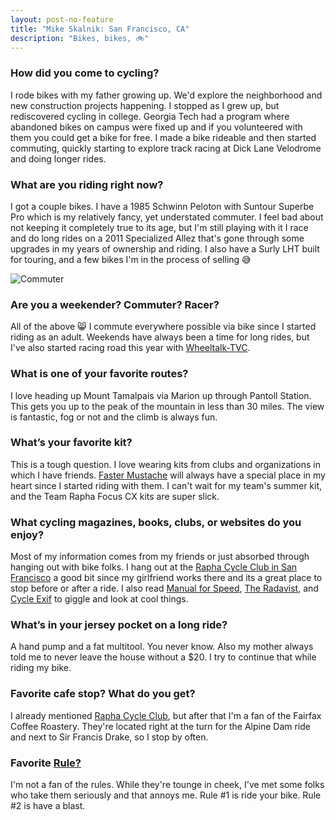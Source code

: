 ```yaml
---
layout: post-no-feature
title: "Mike Skalnik: San Francisco, CA"
description: "Bikes, bikes, 🚲"
---
```


### How did you come to cycling?

I rode bikes with my father growing up. We'd explore the neighborhood and new
construction projects happening. I stopped as I grew up, but rediscovered
cycling in college. Georgia Tech had a program where abandoned bikes on campus
were fixed up and if you volunteered with them you could get a bike for free. I
made a bike rideable and then started commuting, quickly starting to explore
track racing at Dick Lane Velodrome and doing longer rides.

### What are you riding right now?

I got a couple bikes. I have a 1985 Schwinn Peloton with Suntour Superbe Pro
which is my relatively fancy, yet understated commuter. I feel bad about not
keeping it completely true to its age, but I'm still playing with it I race and
do long rides on a 2011 Specialized Allez that's gone through some upgrades in
my years of ownership and riding. I also have a Surly LHT built for touring,
and a few bikes I'm in the process of selling 😅

![Commuter](https://cloud.githubusercontent.com/assets/2546/3564761/a9c0cb74-0a97-11e4-967e-e0096693082a.jpg)


### Are you a weekender? Commuter? Racer?

All of the above 😸  I commute everywhere possible via bike since I started
riding as an adult. Weekends have always been a time for long rides, but I've
also started racing road this year with [Wheeltalk-TVC](http://www.wttvc.com/).

### What is one of your favorite routes?

I love heading up Mount Tamalpais via Marion up through Pantoll Station. This
gets you up to the peak of the mountain in less than 30 miles. The view is
fantastic, fog or not and the climb is always fun.

### What’s your favorite kit?

This is a tough question. I love wearing kits from clubs and organizations in
which I have friends. [Faster Mustache](http://www.fastermustache.org/) will
always have a special place in my heart since I started riding with them. I
can't wait for my team's summer kit, and the Team Rapha Focus CX kits are super
slick.

### What cycling magazines, books, clubs, or websites do you enjoy?

Most of my information comes from my friends or just absorbed through hanging
out with bike folks. I hang out at the [Rapha Cycle Club in San
Francisco](http://www.rapha.cc/sfc) a good bit since my girlfriend works there
and its a great place to stop before or after a ride. I also read [Manual for
Speed](http://manualforspeed.com/), [The Radavist](http://theradavist.com/), and
[Cycle Exif](http://www.cycleexif.com/) to giggle and look at cool things.

### What’s in your jersey pocket on a long ride?

A hand pump and a fat multitool. You never know. Also my mother always told me
to never leave the house without a $20. I try to continue that while riding my
bike.

### Favorite cafe stop? What do you get?

I already mentioned [Rapha Cycle Club](http://www.rapha.cc/sfc), but after that
I'm a fan of the Fairfax Coffee Roastery. They're located right at the turn for
the Alpine Dam ride and next to Sir Francis Drake, so I stop by often.

### Favorite [Rule?](http://www.velominati.com/the-rules/)

I'm not a fan of the rules. While they're tounge in cheek, I've met some folks
who take them seriously and that annoys me. Rule #1 is ride your bike. Rule #2
is have a blast.
